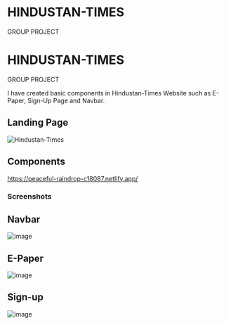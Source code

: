 # HINDUSTAN-TIMES
GROUP PROJECT

# HINDUSTAN-TIMES
GROUP PROJECT

I have created basic components in Hindustan-Times Website such as E-Paper, Sign-Up Page and Navbar.

## Landing Page
![Hindustan-Times](https://user-images.githubusercontent.com/36689521/190002117-75906552-4883-418d-bb39-960c2c862166.png)

## Components
https://peaceful-raindrop-c18087.netlify.app/

### Screenshots

## Navbar
![image](https://user-images.githubusercontent.com/36689521/174281338-12c86a10-3a33-412b-97ad-71450dfd3520.png)

## E-Paper
![image](https://user-images.githubusercontent.com/36689521/174281508-54a7922e-3289-48ae-bf42-5024e852ba84.png)

## Sign-up
![image](https://user-images.githubusercontent.com/36689521/174282476-5e58887e-5e61-4e20-b633-4588b77dcddd.png)


